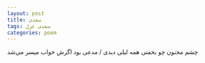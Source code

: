 ```yaml
---
layout: post
title: سعدی
tags: سعدی غزل
categories: poem
---
```


چشم مجنون چو بخفتی همه لیلی دیدی / مدعی بود اگرش خواب میسر می‌شد
